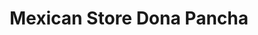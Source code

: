---
title: "Mexican Store Dona Pancha"
url: /louisburg/mexican-store-dona-pancha/
shop: Lebensmittel
---